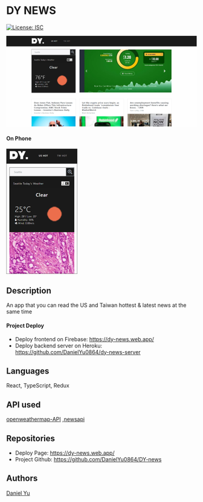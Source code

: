 # DY NEWS

[![License: ISC](https://img.shields.io/badge/License-ISC-green.svg)](https://opensource.org/licenses/ISC)

![main_page](./image/us-hot-screenshot.png)

#### On Phone

![phonescreen](./image/phonescreenshot.png)

## Description

An app that you can read the US and Taiwan hottest & latest news at the same time

#### Project Deploy

- Deploy frontend on Firebase: https://dy-news.web.app/
- Deploy backend server on Heroku: https://github.com/DanielYu0864/dy-news-server

## Languages

React, TypeScript, Redux

## API used

[openweathermap-API](https://openweathermap.org/api)
,[newsapi](https://newsapi.org/)

## Repositories

- Deploy Page: https://dy-news.web.app/
- Project Github: https://github.com/DanielYu0864/DY-news

## Authors

[Daniel Yu](https://github.com/DanielYu0864)
